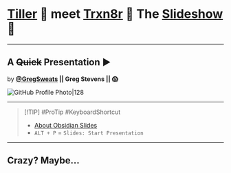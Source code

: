 # [Tiller](https://www.tillerhq.com) 🤑 meet [Trxn8r](https://github.com/trxn8r/trxn8r) 🐉 The&nbsp;[Slideshow](https://help.obsidian.md/Plugins/Slides)👋

---

## A ~~Quick~~ Presentation ▶

by **[@GregSweats](@GregSweats.md) || Greg Stevens || 😱**

![GitHub Profile Photo|128](https://avatars.githubusercontent.com/u/7085720?v=4)


---


> [!TIP] #ProTip #KeyboardShortcut
> - [About Obsidian Slides](https://help.obsidian.md/Plugins/Slides)
> - `ALT + P` = `Slides: Start Presentation`

---


## Crazy? Maybe...








